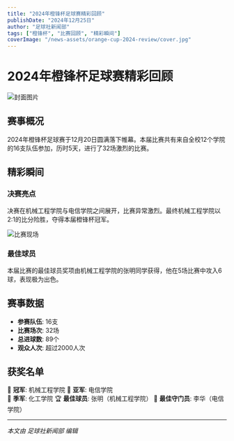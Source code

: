 ```yaml
---
title: "2024年橙锋杯足球赛精彩回顾"
publishDate: "2024年12月25日"
author: "足球社新闻部"
tags: ["橙锋杯", "比赛回顾", "精彩瞬间"]
coverImage: "/news-assets/orange-cup-2024-review/cover.jpg"
---
```


# 2024年橙锋杯足球赛精彩回顾

![封面图片](/news-assets/orange-cup-2024-review/cover.jpg)

## 赛事概况

2024年橙锋杯足球赛于12月20日圆满落下帷幕。本届比赛共有来自全校12个学院的16支队伍参加，历时5天，进行了32场激烈的比赛。

## 精彩瞬间

### 决赛亮点

决赛在机械工程学院与电信学院之间展开，比赛异常激烈。最终机械工程学院以2:1的比分险胜，夺得本届橙锋杯冠军。

![比赛现场](/news-assets/orange-cup-2024-review/match-scene.jpg)

### 最佳球员

本届比赛的最佳球员奖项由机械工程学院的张明同学获得，他在5场比赛中攻入6球，表现极为出色。

## 赛事数据

- **参赛队伍**: 16支
- **比赛场次**: 32场
- **总进球数**: 89个
- **观众人次**: 超过2000人次

## 获奖名单

🥇 **冠军**: 机械工程学院
🥈 **亚军**: 电信学院  
🥉 **季军**: 化工学院
🏆 **最佳球员**: 张明（机械工程学院）
🥅 **最佳守门员**: 李华（电信学院）

---

*本文由 足球社新闻部 编辑*
